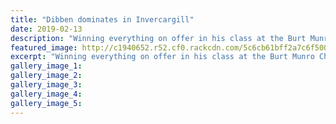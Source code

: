 ```yaml
---
title: "Dibben dominates in Invercargill"
date: 2019-02-13
description: "Winning everything on offer in his class at the Burt Munro Challenge weekend was thirsty work for Whanganui's Richie Dibben"
featured_image: http://c1940652.r52.cf0.rackcdn.com/5c6cb61bff2a7c6f500003a7/Dibben-chron-13.2.19.jpg
excerpt: "Winning everything on offer in his class at the Burt Munro Challenge weekend was thirsty work for Whanganui's Richie Dibben."
gallery_image_1: 
gallery_image_2: 
gallery_image_3: 
gallery_image_4: 
gallery_image_5: 
---
```

